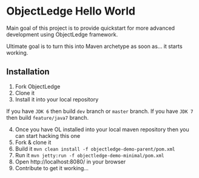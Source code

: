 ObjectLedge Hello World
=======================

Main goal of this project is to provide quickstart for more advanced development using ObjectLedge framework.

Ultimate goal is to turn this into Maven archetype as soon as... it starts working.

Installation
-------------
1. Fork ObjectLedge
2. Clone it
3. Install it into your local repository

If you have `JDK 6` then build `dev` branch or `master` branch.
If you have `JDK 7` then build `feature/java7` branch.

4. Once you have OL installed into your local maven repository then you can start hacking this one
5. Fork & clone it
6. Build it `mvn clean install -f objectledge-demo-parent/pom.xml`
7. Run it `mvn jetty:run -f objectledge-demo-minimal/pom.xml`
8. Open http://localhost:8080/ in your browser
9. Contribute to get it working...


